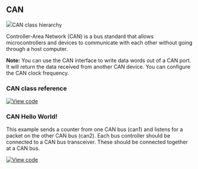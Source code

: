 ## CAN

<span class="images">![](http://os-doc-builder.test.mbed.com/docs/development/mbed-os-api-doxy/classmbed_1_1_c_a_n.png)<span>CAN class hierarchy</span></span>

Controller-Area Network (CAN) is a bus standard that allows microcontrollers and devices to communicate with each other without going through a host computer.

<span class="notes">**Note:** You can use the CAN interface to write data words out of a CAN port. It will return the data received from another CAN device. You can configure the CAN clock frequency.</span>

### CAN class reference

[![View code](https://www.mbed.com/embed/?type=library)](http://os-doc-builder.test.mbed.com/docs/development/mbed-os-api-doxy/classmbed_1_1_c_a_n.html)

### CAN Hello World!

This example sends a counter from one CAN bus (can1) and listens for a packet on the other CAN bus (can2). Each bus controller should be connected to a CAN bus transceiver. These should be connected together at a CAN bus.

[![View code](https://www.mbed.com/embed/?url=https://os.mbed.com/teams/mbed_example/code/CAN_ex_1/)](https://os.mbed.com/teams/mbed_example/code/CAN_ex_1/file/d6cbcdb04ada/main.cpp)

